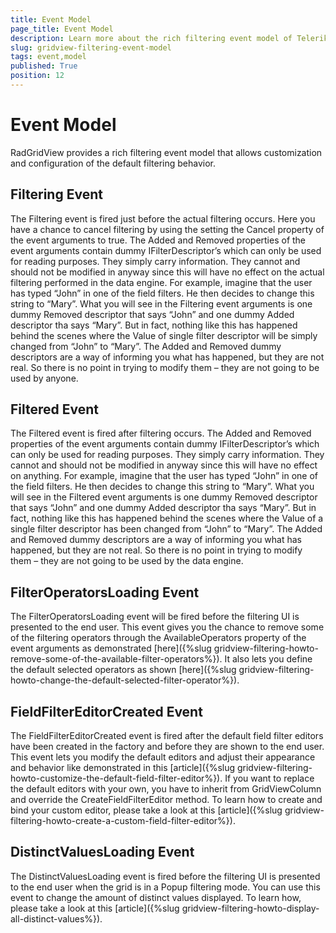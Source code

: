 ```yaml
---
title: Event Model
page_title: Event Model
description: Learn more about the rich filtering event model of Telerik's {{ site.framework_name }} DataGrid that allows customization and configuration of the default filtering behavior.
slug: gridview-filtering-event-model
tags: event,model
published: True
position: 12
---
```


# Event Model

RadGridView provides a rich filtering event model that allows customization and configuration of the default filtering behavior.

## Filtering Event

The Filtering event is fired just before the actual filtering occurs. Here you have a chance to cancel filtering by using the setting the Cancel property of the event arguments to true. The Added and Removed properties of the event arguments contain dummy IFilterDescriptor’s which can only be used for reading purposes. They simply carry information. They cannot and should not be modified in anyway since this will have no effect on the actual filtering performed in the data engine. For example, imagine that the user has typed “John” in one of the field filters. He then decides to change this string to “Mary”. What you will see in the Filtering event arguments is one dummy Removed descriptor that says “John” and one dummy Added descriptor tha says “Mary”. But in fact, nothing like this has happened behind the scenes where the Value of single filter descriptor will be simply changed from “John” to “Mary”. The Added and Removed dummy descriptors are a way of informing you what has happened, but they are not real. So there is no point in trying to modify them – they are not going to be used by anyone.

## Filtered Event

The Filtered event is fired after filtering occurs. The Added and Removed properties of the event arguments contain dummy IFilterDescriptor’s which can only be used for reading purposes. They simply carry information. They cannot and should not be modified in anyway since this will have no effect on anything. For example, imagine that the user has typed “John” in one of the field filters. He then decides to change this string to “Mary”. What you will see in the Filtered event arguments is one dummy Removed descriptor that says “John” and one dummy Added descriptor tha says “Mary”. But in fact, nothing like this has happened behind the scenes where the Value of a single filter descriptor has been changed from “John” to “Mary”. The Added and Removed dummy descriptors are a way of informing you what has happened, but they are not real. So there is no point in trying to modify them – they are not going to be used by the data engine.

## FilterOperatorsLoading Event

The FilterOperatorsLoading event will be fired before the filtering UI is presented to the end user. This event gives you the chance to remove some of the filtering operators through the AvailableOperators property of the event arguments as demonstrated [here]({%slug gridview-filtering-howto-remove-some-of-the-available-filter-operators%}). It also lets you define the default selected operators as shown [here]({%slug gridview-filtering-howto-change-the-default-selected-filter-operator%}).

## FieldFilterEditorCreated Event

The FieldFilterEditorCreated event is fired after the default field filter editors have been created in the factory and before they are shown to the end user. This event lets you modify the default editors and adjust their appearance and behavior like demonstrated in this [article]({%slug gridview-filtering-howto-customize-the-default-field-filter-editor%}). If you want to replace the default editors with your own, you have to inherit from GridViewColumn and override the CreateFieldFilterEditor method. To learn how to create and bind your custom editor, please take a look at this [article]({%slug gridview-filtering-howto-create-a-custom-field-filter-editor%}).

## DistinctValuesLoading Event

The DistinctValuesLoading event is fired before the filtering UI is presented to the end user when the grid is in a Popup filtering mode. You can use this event to change the amount of distinct values displayed. To learn how, please take a look at this [article]({%slug gridview-filtering-howto-display-all-distinct-values%}).
